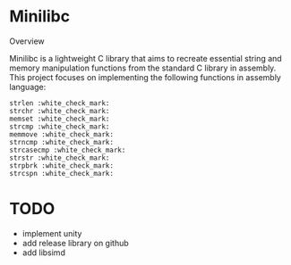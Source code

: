 # Minilibc
Overview

Minilibc is a lightweight C library that aims to recreate essential string and memory manipulation functions from the standard C library in assembly. This project focuses on implementing the following functions in assembly language:

    strlen :white_check_mark:
    strchr :white_check_mark:
    memset :white_check_mark:
    strcmp :white_check_mark:
    memmove :white_check_mark:
    strncmp :white_check_mark:
    strcasecmp :white_check_mark:
    strstr :white_check_mark:
    strpbrk :white_check_mark:
    strcspn :white_check_mark:

# TODO
- implement unity
- add release library on github
- add libsimd
